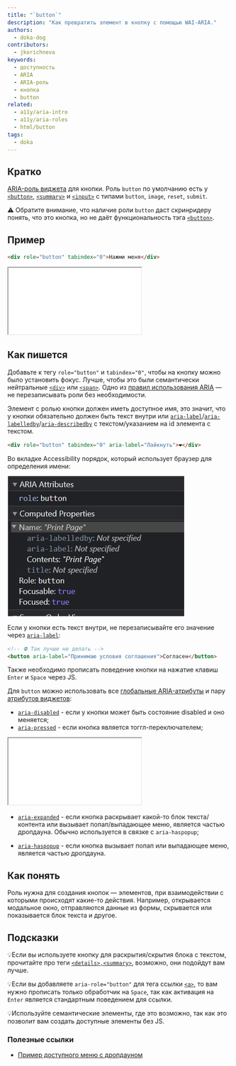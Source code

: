 ```yaml
---
title: "`button`"
description: "Как превратить элемент в кнопку с помощью WAI-ARIA."
authors:
  - doka-dog
contributors:
  - jkorichneva
keywords:
  - доступность
  - ARIA
  - ARIA-роль
  - кнопка
  - button
related:
  - a11y/aria-intro
  - a11y/aria-roles
  - html/button
tags:
  - doka
---
```


## Кратко

[ARIA-роль виджета](/a11y/aria-roles/#roli-vidzhetov) для кнопки.
Роль `button` по умолчанию есть у [`<button>`](/html/button/), [`<summary>`](/html/details/) и [`<input>`](/html/input/) c типами `button`, `image`, `reset`, `submit`.

<aside>

⚠️ Обратите внимание, что наличие роли `button` даст скринридеру понять, что это кнопка, но не даёт функциональность тэга [`<button>`](/html/button/).

</aside>

## Пример

```html
<div role="button" tabindex="0">Нажми меня</div>
```
<iframe title="Несемантическая кнопка с обработчиками клавиш" src="demos/button-with-interaction/" height="150"></iframe>

## Как пишется

Добавьте к тегу `role="button"` и `tabindex="0"`, чтобы на кнопку можно было установить фокус. Лучше, чтобы это были семантически нейтральные [`<div>`](/html/div/) или [`<span>`](/html/span/). Одно из [правил использования ARIA](/a11y/aria-intro/#pravila-ispolzovaniya) — не перезаписывать роли без необходимости.

Элемент с ролью кнопки должен иметь доступное имя, это значит, что у кнопки обязательно должен быть текст внутри или [`aria-label`](/a11y/aria-label)/[`aria-labelledby`](/a11y/aria-labelledby)/[`aria-describedby`](/a11y/aria-describedby) с текстом/указанием на id элемента с текстом.
```html
<div role="button" tabindex="0" aria-label="Лайкнуть">❤️</div>
```
Во вкладке Accessibility порядок, который использует браузер для определения имени:

![Скриншот Accessibility tree браузера для определения доступного имени кнопки](./images/computed-name.png)

Если у кнопки есть текст внутри, не перезаписывайте его значение через [`aria-label`](/a11y/aria-label):
```html
<!-- ⛔ Так лучше не делать -->
<button aria-label="Принимаю условия соглашения">Согласен</button>
```
Также необходимо прописать поведение кнопки на нажатие клавиш `Enter` и `Space` через JS.

Для `button` можно использовать все [глобальные ARIA-атрибуты](/a11y/aria-attrs/#globalnye-atributy) и пару [атрибутов виджетов](/a11y/aria-attrs/#atributy-vidzhetov):
- [`aria-disabled`](/a11y/aria-disabled) - если у кнопки может быть состояние disabled и оно меняется;
- [`aria-pressed`](/a11y/aria-pressed/) - если кнопка является тоггл-переключателем;
<iframe title="Кнопка-переключатель" src="demos/button-toggle/" height="150"></iframe>

- [`aria-expanded`](/a11y/aria-expanded) - если кнопка раскрывает какой-то блок текста/контента или вызывает попап/выпадающее меню, является частью дропдауна. Обычно используется в связке с
`aria-haspopup`;

- [`aria-haspopup`](/a11y/aria-haspopup) - если кнопка вызывает попап или выпадающее меню, является частью дропдауна.

## Как понять

Роль нужна для создания кнопок — элементов, при взаимодействии с которыми происходят какие-то действия. Например, открывается модальное окно, отправляются данные из формы, скрывается или показывается блок текста и другое.

## Подсказки

💡Если вы используете кнопку для раскрытия/скрытия блока с текстом, прочитайте про теги [`<details>,<summary>`](/html/details/), возможно, они подойдут вам лучше.

💡Если вы добавляете `aria-role="button"` для тега ссылки [`<a>`](/html/a/), то вам нужно прописать только обработчик на `Space`, так как активация на `Enter` является стандартным поведением для ссылки.

💡Используйте семантические элементы, где это возможно, так как это позволит вам создать доступные элементы без JS.

### Полезные ссылки
- [Пример доступного меню с дропдауном](https://www.w3.org/WAI/ARIA/apg/patterns/menu-button/examples/menu-button-actions-active-descendant/)


